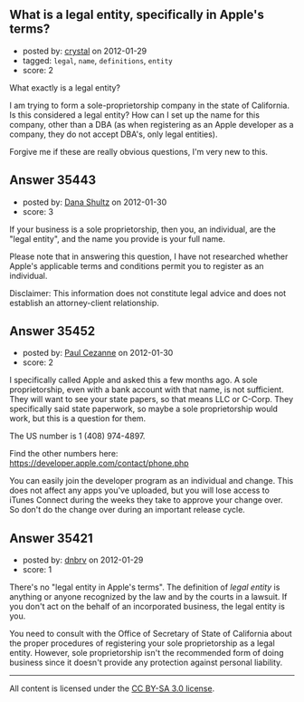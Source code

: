 ## What is a legal entity, specifically in Apple's terms?

- posted by: [crystal](https://stackexchange.com/users/-1/15867-crystal) on 2012-01-29
- tagged: `legal`, `name`, `definitions`, `entity`
- score: 2

What exactly is a legal entity?

I am trying to form a sole-proprietorship company in the state of California. Is this
considered a legal entity? How can I set up the name for this company, other than a DBA (as
when registering as an Apple developer as a company, they do not accept DBA's, only legal entities).

Forgive me if these are really obvious questions, I'm very new to this.   


## Answer 35443

- posted by: [Dana Shultz](https://stackexchange.com/users/-1/1841-dana-shultz) on 2012-01-30
- score: 3

If your business is a sole proprietorship, then you, an individual, are the "legal entity", and the name you provide is your full name.

Please note that in answering this question, I have not researched whether Apple's applicable terms and conditions permit you to register as an individual.

Disclaimer: This information does not constitute legal advice and does not establish an attorney-client relationship.


## Answer 35452

- posted by: [Paul Cezanne](https://stackexchange.com/users/-1/14795-paul-cezanne) on 2012-01-30
- score: 2

I specifically called Apple and asked this a few months ago. A sole proprietorship, even with a bank account with that name, is not sufficient. They will want to see your state papers, so that means LLC or C-Corp. They specifically said state paperwork, so maybe a sole proprietorship would work, but this is a question for them. 

The US number is 1 (408) 974-4897.

Find the other numbers here: https://developer.apple.com/contact/phone.php 

You can easily join the developer program as an individual and change. This does not affect any apps you've uploaded, but you will lose access to iTunes Connect during the weeks they take to approve your change over. So don't do the change over during an important release cycle. 


## Answer 35421

- posted by: [dnbrv](https://stackexchange.com/users/-1/15284-dnbrv) on 2012-01-29
- score: 1

There's no "legal entity in Apple's terms". The definition of *legal entity* is anything or anyone recognized by the law and by the courts in a lawsuit. If you don't act on the behalf of an incorporated business, the legal entity is you.

You need to consult with the Office of Secretary of State of California about the proper procedures of registering your sole proprietorship as a legal entity. However, sole proprietorship isn't the recommended form of doing business since it doesn't provide any protection against personal liability.



---

All content is licensed under the [CC BY-SA 3.0 license](https://creativecommons.org/licenses/by-sa/3.0/).
